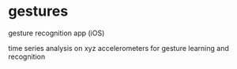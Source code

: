 gestures
========

gesture recognition app (iOS)

time series analysis on xyz accelerometers for gesture learning and recognition
